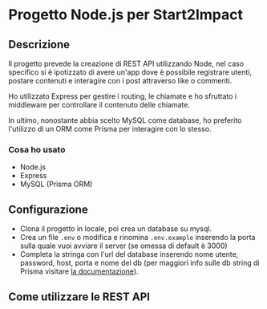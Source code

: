 # Progetto Node.js per Start2Impact

## Descrizione

Il progetto prevede la creazione di REST API utilizzando Node, nel caso specifico si è ipotizzato di avere un'app dove è possibile registrare utenti, postare contenuti e interagire con i post attraverso like o commenti.

Ho utilizzato Express per gestire i routing, le chiamate e ho sfruttato i middleware per controllare il contenuto delle chiamate.

In ultimo, nonostante abbia scelto MySQL come database, ho preferito l'utilizzo di un ORM come Prisma per interagire con lo stesso.

### Cosa ho usato

- Node.js
- Express
- MySQL (Prisma ORM)

## Configurazione

- Clona il progetto in locale, poi crea un database su mysql.
- Crea un file `.env` o modifica e rinomina `.env.example` inserendo la porta sulla quale vuoi avviare il server (se omessa di default è 3000)
- Completa la stringa con l'url del database inserendo nome utente, password, host, porta e nome del db (per maggiori info sulle db string di Prisma visitare [la documentazione](https://pris.ly/d/connection-strings)).

## Come utilizzare le REST API
